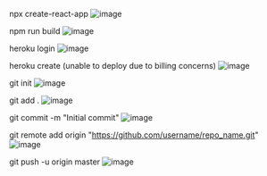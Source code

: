 npx create-react-app
![image](https://github.com/user-attachments/assets/5e3765a1-308c-49b0-be1e-7d07177c669d)

npm run build
![image](https://github.com/user-attachments/assets/1900a24a-17ab-4f82-8e84-a0a37353fb96)

heroku login
![image](https://github.com/user-attachments/assets/75977b83-1aea-4406-a490-b91e891acda2)

heroku create (unable to deploy due to billing concerns)
![image](https://github.com/user-attachments/assets/3e89820d-265a-4298-ae09-6f3ac35894a7)

git init
![image](https://github.com/user-attachments/assets/3cddd0ee-df8a-44ae-b460-492d2c524466)

git add .
![image](https://github.com/user-attachments/assets/8cfb6410-7cca-4719-b6f7-4c9ab6debf62)

git commit -m "Initial commit"
![image](https://github.com/user-attachments/assets/537ab1b7-d23c-41c9-9581-c10f25eb930a)

git remote add origin "https://github.com/username/repo_name.git"
![image](https://github.com/user-attachments/assets/afe97b87-a6f4-48fb-8566-0cc8e9883d9d)

git push -u origin master
![image](https://github.com/user-attachments/assets/0be88630-f804-4ca1-af8c-aca8c58e756a)
